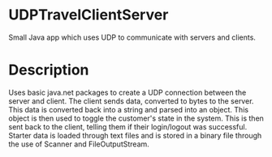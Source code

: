 # UDPTravelClientServer
 Small Java app which uses UDP to communicate with servers and clients.

# Description
Uses basic java.net packages to create a UDP connection between the server and client. 
The client sends data, converted to bytes to the server. This data is converted back 
into a string and parsed into an object. This object is then used to toggle the customer's
state in the system. This is then sent back to the client, telling them if their 
login/logout was successful. Starter data is loaded through text files and is stored 
in a binary file through the use of Scanner and FileOutputStream.


